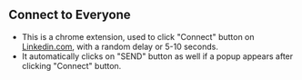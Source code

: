 ## Connect to Everyone

- This is a chrome extension, used to click "Connect" button on [Linkedin.com](https://linkedin.com), with a random delay or 5-10 seconds.
- It automatically clicks on "SEND" button as well if a popup appears after clicking "Connect" button.

